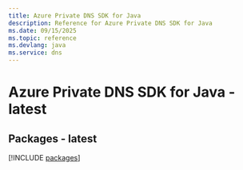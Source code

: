 ```yaml
---
title: Azure Private DNS SDK for Java
description: Reference for Azure Private DNS SDK for Java
ms.date: 09/15/2025
ms.topic: reference
ms.devlang: java
ms.service: dns
---
```

# Azure Private DNS SDK for Java - latest
## Packages - latest
[!INCLUDE [packages](private-dns-index.md)]
